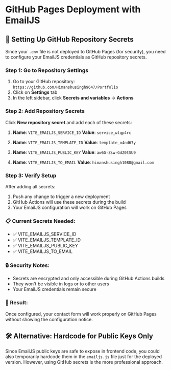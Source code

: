# GitHub Pages Deployment with EmailJS

## 🚀 Setting Up GitHub Repository Secrets

Since your `.env` file is not deployed to GitHub Pages (for security), you need to configure your EmailJS credentials as GitHub repository secrets.

### Step 1: Go to Repository Settings
1. Go to your GitHub repository: `https://github.com/Himanshusingh9647/Portfolio`
2. Click on **Settings** tab
3. In the left sidebar, click **Secrets and variables** → **Actions**

### Step 2: Add Repository Secrets
Click **New repository secret** and add each of these secrets:

1. **Name**: `VITE_EMAILJS_SERVICE_ID`
   **Value**: `service_wlqp4rc`

2. **Name**: `VITE_EMAILJS_TEMPLATE_ID`
   **Value**: `template_o4nd67y`

3. **Name**: `VITE_EMAILJS_PUBLIC_KEY`
   **Value**: `aw6G-Zsw-GdZ0tSU9`

4. **Name**: `VITE_EMAILJS_TO_EMAIL`
   **Value**: `himanshusingh1088@gmail.com`

### Step 3: Verify Setup
After adding all secrets:
1. Push any change to trigger a new deployment
2. GitHub Actions will use these secrets during the build
3. Your EmailJS configuration will work on GitHub Pages

### 📋 Current Secrets Needed:
- ✅ VITE_EMAILJS_SERVICE_ID
- ✅ VITE_EMAILJS_TEMPLATE_ID  
- ✅ VITE_EMAILJS_PUBLIC_KEY
- ✅ VITE_EMAILJS_TO_EMAIL

### 🔒 Security Notes:
- Secrets are encrypted and only accessible during GitHub Actions builds
- They won't be visible in logs or to other users
- Your EmailJS credentials remain secure

### 🎯 Result:
Once configured, your contact form will work properly on GitHub Pages without showing the configuration notice.

## 🛠️ Alternative: Hardcode for Public Keys Only

Since EmailJS public keys are safe to expose in frontend code, you could also temporarily hardcode them in the `emailjs.js` file just for the deployed version. However, using GitHub secrets is the more professional approach.
